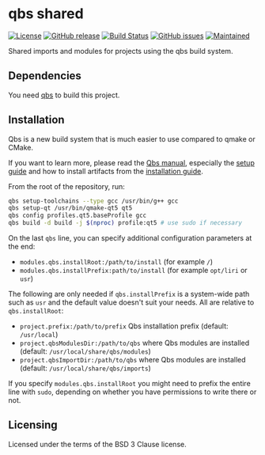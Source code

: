qbs shared
==========

[![License](https://img.shields.io/badge/License-BSD%203--Clause-blue.svg)](https://opensource.org/licenses/BSD-3-Clause)
[![GitHub release](https://img.shields.io/github/release/lirios/qbs-shared.svg)](https://github.com/lirios/qbs-shared)
[![Build Status](https://travis-ci.org/lirios/qbs-shared.svg?branch=develop)](https://travis-ci.org/lirios/qbs-shared)
[![GitHub issues](https://img.shields.io/github/issues/lirios/qbs-shared.svg)](https://github.com/lirios/qbs-shared/issues)
[![Maintained](https://img.shields.io/maintenance/yes/2018.svg)](https://github.com/lirios/qbs-shared/commits/develop)

Shared imports and modules for projects using the qbs build system.

## Dependencies

You need [qbs](http://doc.qt.io/qbs/index.html) to build this project.

## Installation

Qbs is a new build system that is much easier to use compared to qmake or CMake.

If you want to learn more, please read the [Qbs manual](http://doc.qt.io/qbs/index.html),
especially the [setup guide](http://doc.qt.io/qbs/configuring.html) and how to install artifacts
from the [installation guide](http://doc.qt.io/qbs/installing-files.html).

From the root of the repository, run:

```sh
qbs setup-toolchains --type gcc /usr/bin/g++ gcc
qbs setup-qt /usr/bin/qmake-qt5 qt5
qbs config profiles.qt5.baseProfile gcc
qbs build -d build -j $(nproc) profile:qt5 # use sudo if necessary
```

On the last `qbs` line, you can specify additional configuration parameters at the end:

 * `modules.qbs.installRoot:/path/to/install` (for example `/`)
 * `modules.qbs.installPrefix:path/to/install` (for example `opt/liri` or `usr`)

The following are only needed if `qbs.installPrefix` is a system-wide path such as `usr`
and the default value doesn't suit your needs. All are relative to `qbs.installRoot`:

 * `project.prefix:/path/to/prefix` Qbs installation prefix (default: `/usr/local`)
 * `project.qbsModulesDir:/path/to/qbs` where Qbs modules are installed (default: `/usr/local/share/qbs/modules`)
 * `project.qbsImportDir:/path/to/qbs` where Qbs modules are installed (default: `/usr/local/share/qbs/imports`)

If you specify `modules.qbs.installRoot` you might need to prefix the entire line with `sudo`,
depending on whether you have permissions to write there or not.

## Licensing

Licensed under the terms of the BSD 3 Clause license.
